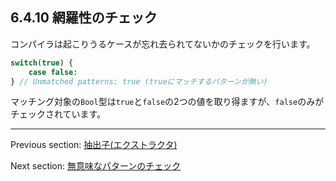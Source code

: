 ## 6.4.10 網羅性のチェック

コンパイラは起こりうるケースが忘れ去られてないかのチェックを行います。

```haxe
switch(true) {
    case false:
} // Unmatched patterns: true (trueにマッチするパターンが無い)
```

マッチング対象の`Bool`型は`true`と`false`の2つの値を取り得ますが、`false`のみがチェックされています。

---

Previous section: [抽出子(エクストラクタ)](lf-pattern-matching-extractors.md)

Next section: [無意味なパターンのチェック](lf-pattern-matching-unused.md)